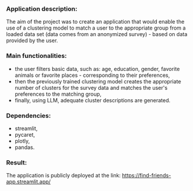 ### Application description:
The aim of the project was to create an application that would enable the use of a clustering model to match a user to the appropriate group from a loaded data set (data comes from an anonymized survey) - based on data provided by the user.

### Main functionalities:
* the user filters basic data, such as: age, education, gender, favorite animals or favorite places - corresponding to their preferences,
* then the previously trained clustering model creates the appropriate number of clusters for the survey data and matches the user's preferences to the matching group,
* finally, using LLM, adequate cluster descriptions are generated.

### Dependencies:
* streamlit,
* pycaret,
* plotly,
* pandas.

### Result:
The application is publicly deployed at the link: https://find-friends-app.streamlit.app/
